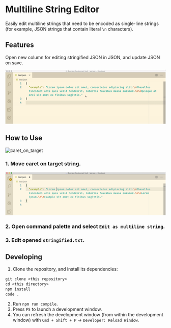 # Multiline String Editor

Easily edit multiline strings that need to be encoded as single-line strings (for example, JSON strings that contain literal `\n` characters).

## Features

Open new column for editing stringified JSON in JSON, and update JSON on save.

![how_to_use](./assets/how_to_use.gif)

## How to Use

![caret_on_target](./assets/how_to_use.png)

### 1. Move caret on target string.

![caret_on_target](./assets/caret_on_target.png)

### 2. Open command palette and select `Edit as multiline string`.

### 3. Edit opened `stringified.txt`.

## Developing

1. Clone the repository, and install its dependencies:

```
git clone <this repository>
cd <this directory>
npm install
code .
```

2. Run `npm run compile`.
3. Press `F5` to launch a development window.
4. You can refresh the development window (from within the development window) with `Cmd + Shift + P` -> `Developer: Reload Window`.
